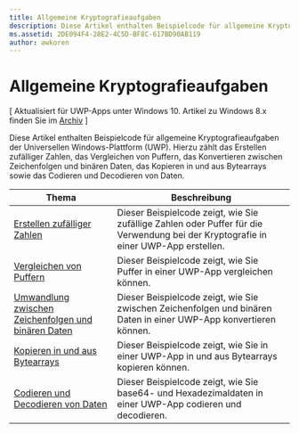 ```yaml
---
title: Allgemeine Kryptografieaufgaben
description: Diese Artikel enthalten Beispielcode für allgemeine Kryptografieaufgaben der universellen Windows-Plattform (UWP). Hierzu zählt das Erstellen zufälliger Zahlen, das Vergleichen von Puffern, das Konvertieren zwischen Zeichenfolgen und binären Daten, das Kopieren in und aus Bytearrays sowie das Codieren und Decodieren von Daten.
ms.assetid: 2DE094F4-28E2-4C5D-BF8C-617BD90AB119
author: awkoren
---
```


# Allgemeine Kryptografieaufgaben


\[ Aktualisiert für UWP-Apps unter Windows 10. Artikel zu Windows 8.x finden Sie im [Archiv](http://go.microsoft.com/fwlink/p/?linkid=619132) \]

Diese Artikel enthalten Beispielcode für allgemeine Kryptografieaufgaben der Universellen Windows-Plattform (UWP). Hierzu zählt das Erstellen zufälliger Zahlen, das Vergleichen von Puffern, das Konvertieren zwischen Zeichenfolgen und binären Daten, das Kopieren in und aus Bytearrays sowie das Codieren und Decodieren von Daten.

 
| Thema                                                                                 | Beschreibung                                                                                            |
|---------------------------------------------------------------------------------------|--------------------------------------------------------------------------------------------------------|
| [Erstellen zufälliger Zahlen](create-random-numbers.md)                                     | Dieser Beispielcode zeigt, wie Sie zufällige Zahlen oder Puffer für die Verwendung bei der Kryptografie in einer UWP-App erstellen. |
| [Vergleichen von Puffern](compare-buffers.md)                                                 | Dieser Beispielcode zeigt, wie Sie Puffer in einer UWP-App vergleichen können.                                          |
| [Umwandlung zwischen Zeichenfolgen und binären Daten](convert-between-strings-and-binary-data.md) | Dieser Beispielcode zeigt, wie Sie zwischen Zeichenfolgen und binären Daten in einer UWP-App konvertieren können.                  |
| [Kopieren in und aus Bytearrays](copy-to-and-from-byte-arrays.md)                       | Dieser Beispielcode zeigt, wie Sie in einer UWP-App in und aus Bytearrays kopieren können.                             |
| [Codieren und Decodieren von Daten](encode-and-decode-data.md)                                   | Dieser Beispielcode zeigt, wie Sie base64- und Hexadezimaldaten in einer UWP-App codieren und decodieren.            |
 


<!--HONumber=Mar16_HO5-->


